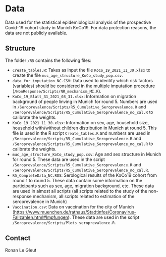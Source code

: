 # Data

Data used for the statistical epidemiological analysis of the prospective Covid-19 cohort study in Munich KoCo19. For data protection reasons, the data are not publicly available.

## Structure

The folder `/R5` contains the following files:

* `Create_tables.R`: Takes as input the file `KoCo_19_2021_11_30.xlsx` to create the file `muc_age_structure_KoCo_study_pop.csv`.
* `data_for_imputation_NC.CSV`: Data used to identify which risk factors (variables) should be considered in the multiple imputation procedure (`/NonResponse/Scripts/NR_mechanism_MI.R`).
* `KoCo_19_Blatt_31_2021_08_31.xlsx`: Information on migration background of people linving in Munich for round 5. Numbers are used in `/Seroprevalence/Scripts/R5_Cumulative_Seroprevalence.R` and `/Seroprevalence/Scripts/R5_Cumulative_Seroprevalence_no_cal.R` to calibrate the weights.
* `KoCo_19_2021_11_30.xlsx`: Information on sex, age, household size, household with/without children distribution in Munich at round 5. This file is used in the R script `Create_tables.R` and numbers are used in `/Seroprevalence/Scripts/R5_Cumulative_Seroprevalence.R` and `/Seroprevalence/Scripts/R5_Cumulative_Seroprevalence_no_cal.R` to calibrate the weights.
* `muc_age_structure_KoCo_study_pop.csv`: Age and sex structure in Munich for round 5. These data are used in the script `/Seroprevalence/Scripts/R5_Cumulative_Seroprevalence.R` and `/Seroprevalence/Scripts/R5_Cumulative_Seroprevalence_no_cal.R`.
* `R5_CompleteData_NC.RDS`: Serological results of the KoCo19 cohort from round 1 to round 5. These data contain some information on the participants such as sex, age, migration background, etc. These data are used in almost all scripts (all scripts related to the study of the non-response mechanism, all scripts related to estimation of the seroprevalence in Munich)
* `Vaccination.csv`: Data on vaccination for the city of Munich (https://www.muenchen.de/rathaus/Stadtinfos/Coronavirus-Fallzahlen.html#Impfungen). These data are used in the script `/Seroprevalence/Scripts/Plots_seroprevalence.R`.

## Contact

Ronan Le Gleut

